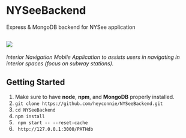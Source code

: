 # NYSeeBackend
Express &amp; MongoDB backend for NYSee application

![](https://github.com/heyconnie/NYSee/blob/master/images/nysee-24bit-400x135.png?raw=true)
----
*Interior Navigation Mobile Application to assists users in navigating in interior spaces (focus on subway stations).*

## Getting Started
1. Make sure to have **node**, **npm**, and **MongoDB** properly installed.
2. ` git clone https://github.com/heyconnie/NYSeeBackend.git `
3. ` cd NYSeeBackend `
4. ` npm install `
5. ` npm start -- --reset-cache`
6. ` http://127.0.0.1:3000/PATHdb`
